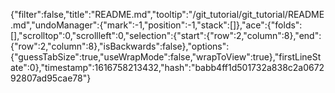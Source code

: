{"filter":false,"title":"README.md","tooltip":"/git_tutorial/git_tutorial/README.md","undoManager":{"mark":-1,"position":-1,"stack":[]},"ace":{"folds":[],"scrolltop":0,"scrollleft":0,"selection":{"start":{"row":2,"column":8},"end":{"row":2,"column":8},"isBackwards":false},"options":{"guessTabSize":true,"useWrapMode":false,"wrapToView":true},"firstLineState":0},"timestamp":1616758213432,"hash":"babb4ff1d501732a838c2a067292807ad95cae78"}